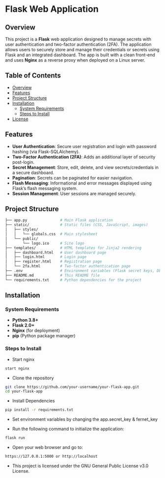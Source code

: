 # Flask Web Application

## Overview

This project is a **Flask** web application designed to manage secrets with user authentication and two-factor authentication (2FA). The application allows users to securely store and manage their credentials or secrets using Flask and an integrated dashboard. The app is built with a clean front-end and uses **Nginx** as a reverse proxy when deployed on a Linux server.

## Table of Contents

- [Overview](#overview)
- [Features](#features)
- [Project Structure](#project-structure)
- [Installation](#installation)
  - [System Requirements](#system-requirements)
  - [Steps to Install](#steps-to-install)
- [License](#license)

## Features

- **User Authentication**: Secure user registration and login with password hashing (via Flask-SQLAlchemy).
- **Two-Factor Authentication (2FA)**: Adds an additional layer of security post-login.
- **Secret Management**: Store, edit, delete, and view secrets/credentials in a secure dashboard.
- **Pagination**: Secrets can be paginated for easier navigation.
- **Flash Messaging**: Informational and error messages displayed using Flask’s flash messaging system.
- **Session Management**: User sessions are managed securely.

## Project Structure

```bash
├── app.py               # Main Flask application
├── static/              # Static files (CSS, JavaScript, images)
│   ├── styles/
│   │   └── globals.css  # Main stylesheet
│   └── public/
│       └── logo.ico     # Site logo
├── templates/           # HTML templates for Jinja2 rendering
│   ├── dashboard.html   # User dashboard page
│   ├── login.html       # Login page
│   ├── register.html    # Registration page
│   └── 2fa.html         # Two-factor authentication page
├── .env                 # Environment variables (Flask secret keys, DB URI)
├── README.md            # This README file
└── requirements.txt     # Python dependencies for the project
```

## Installation

### System Requirements

- **Python 3.8+**
- **Flask 2.0+**
- **Nginx** (for deployment)
- **pip** (Python package manager)

### Steps to Install

- Start nginx

```bash
start nginx
```

- Clone the repository

```bash
git clone https://github.com/your-username/your-flask-app.git
cd your-flask-app
```

- Install Dependencies

```bash
pip install -r requirements.txt
```

- Set environment variables by changing the app.secret_key & fernet_key

- Run the following command to initialize the application:

```bash
flask run
```

- Open your web browser and go to:

```bash
https://127.0.0.1:5000 or http://localhost
```

- This project is licensed under the GNU General Public License v3.0 License.

